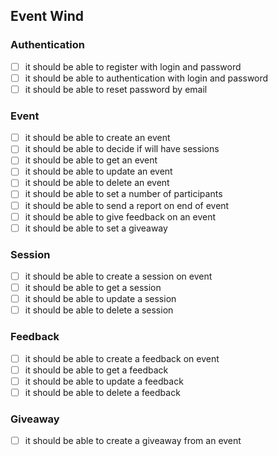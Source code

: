 ## Event Wind

### Authentication

- [ ] it should be able to register with login and password
- [ ] it should be able to authentication with login and password
- [ ] it should be able to reset password by email

### Event

- [ ] it should be able to create an event
- [ ] it should be able to decide if will have sessions
- [ ] it should be able to get an event
- [ ] it should be able to update an event
- [ ] it should be able to delete an event
- [ ] it should be able to set a number of participants
- [ ] it should be able to send a report on end of event
- [ ] it should be able to give feedback on an event
- [ ] it should be able to set a giveaway

### Session

- [ ] it should be able to create a session on event
- [ ] it should be able to get a session
- [ ] it should be able to update a session
- [ ] it should be able to delete a session

### Feedback

- [ ] it should be able to create a feedback on event
- [ ] it should be able to get a feedback
- [ ] it should be able to update a feedback
- [ ] it should be able to delete a feedback

### Giveaway

- [ ] it should be able to create a giveaway from an event